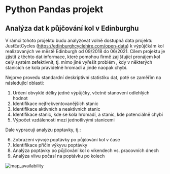 # Python Pandas projekt

## Analýza dat k půjčování kol v Edinburghu

V rámci tohoto projektu budu analyzovat volně dostupná data projektu JustEatCycles (https://edinburghcyclehire.com/open-data) k výpůjčkám kol realizovaných ve městě Edinburgh od 09/2018 do 06/2021. Cílem projektu je zjistit z těchto dat informace, které pomohou firmě zajišťující pronájem kol celý systém zefektivnit, tj. mimo jiné vyřešit problém , kdy v některých stanicích se kola pravidelně hromadí a jinde naopak chybí.

Nejprve provedu standardní deskriptivní statistiku dat, poté se zaměřím na následující oblasti:

1) Určení obvyklé délky jedné výpůjčky, včetně stanovení odlehlých hodnot
2) Identifikace nejfrekventovanějších stanic
3) Identifikace aktivních a neaktivních stanic
4) Identifikace stanic, kde se kola hromadí, a stanic, kde potenciálně chybí
5) Výpočet vzdálenosti mezi jednotlivými stanicemi

Dale vypracuji analyzu poptavky, tj.:

6) Zobrazení vývoje poptávky po půjčování kol v čase
7) Identifikace příčin výkyvu poptávky
8) Analýza poptávky po půjčování kol o víkendech vs. pracovních dnech
9) Analýza vlivu počasí na poptávku po kolech

![map_availability](https://user-images.githubusercontent.com/84874801/130781161-9e0f8e1f-3ee9-484f-9bd9-a24293ab859e.png)

